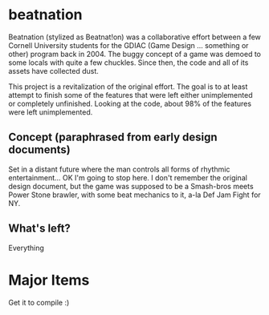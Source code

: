 # beatnation

Beatnation (stylized as Beatnat!on) was a collaborative effort between a few
Cornell University students for the GDIAC (Game Design ... something or other)
program back in 2004. The buggy concept of a game was demoed to some locals
with quite a few chuckles. Since then, the code and all of its assets have
collected dust.

This project is a revitalization of the original effort. The goal is to at least
attempt to finish some of the features that were left either unimplemented or
completely unfinished. Looking at the code, about 98% of the features were left
unimplemented.

## Concept (paraphrased from early design documents)

Set in a distant future where the man controls all forms of rhythmic entertainment...
OK I'm going to stop here. I don't remember the original design document, but the
game was supposed to be a Smash-bros meets Power Stone brawler, with some beat
mechanics to it, a-la Def Jam Fight for NY.

## What's left?

Everything

# Major Items

Get it to compile :)

